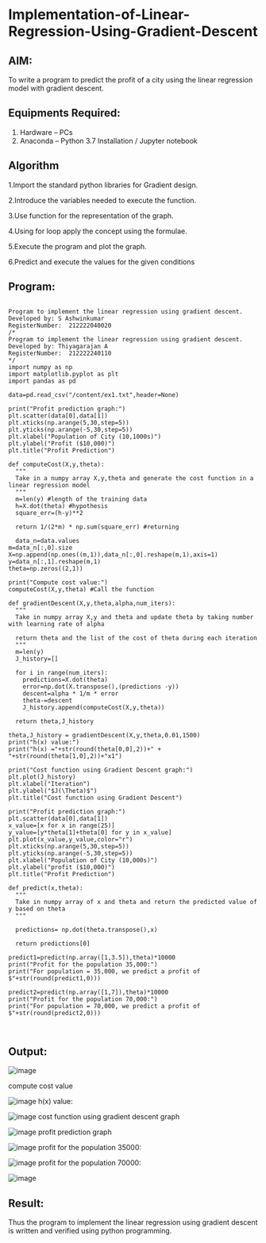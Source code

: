 # Implementation-of-Linear-Regression-Using-Gradient-Descent

## AIM:
To write a program to predict the profit of a city using the linear regression model with gradient descent.

## Equipments Required:
1. Hardware – PCs
2. Anaconda – Python 3.7 Installation / Jupyter notebook

## Algorithm
1.Import the standard python libraries for Gradient design.

2.Introduce the variables needed to execute the function.

3.Use function for the representation of the graph.

4.Using for loop apply the concept using the formulae.

5.Execute the program and plot the graph.

6.Predict and execute the values for the given conditions


## Program:
```

Program to implement the linear regression using gradient descent.
Developed by: S Ashwinkumar
RegisterNumber:  212222040020
/*
Program to implement the linear regression using gradient descent.
Developed by: Thiyagarajan A
RegisterNumber:  212222240110
*/
import numpy as np
import matplotlib.pyplot as plt
import pandas as pd

data=pd.read_csv("/content/ex1.txt",header=None)

print("Profit prediction graph:")
plt.scatter(data[0],data[1])
plt.xticks(np.arange(5,30,step=5))
plt.yticks(np.arange(-5,30,step=5))
plt.xlabel("Population of City (10,1000s)")
plt.ylabel("Profit ($10,000)")
plt.title("Profit Prediction")

def computeCost(X,y,theta):
  """
  Take in a numpy array X,y,theta and generate the cost function in a linear regression model
  """
  m=len(y) #length of the training data
  h=X.dot(theta) #hypothesis
  square_err=(h-y)**2

  return 1/(2*m) * np.sum(square_err) #returning
  
  data_n=data.values
m=data_n[:,0].size
X=np.append(np.ones((m,1)),data_n[:,0].reshape(m,1),axis=1)
y=data_n[:,1].reshape(m,1)
theta=np.zeros((2,1))

print("Compute cost value:")
computeCost(X,y,theta) #Call the function

def gradientDescent(X,y,theta,alpha,num_iters):
  """
  Take in numpy array X,y and theta and update theta by taking number with learning rate of alpha

  return theta and the list of the cost of theta during each iteration
  """
  m=len(y)
  J_history=[]

  for i in range(num_iters):
    predictions=X.dot(theta)
    error=np.dot(X.transpose(),(predictions -y))
    descent=alpha * 1/m * error
    theta-=descent
    J_history.append(computeCost(X,y,theta))

  return theta,J_history  
  
theta,J_history = gradientDescent(X,y,theta,0.01,1500)
print("h(x) value:")
print("h(x) ="+str(round(theta[0,0],2))+" + "+str(round(theta[1,0],2))+"x1")

print("Cost function using Gradient Descent graph:")
plt.plot(J_history)
plt.xlabel("Iteration")
plt.ylabel("$J(\Theta)$")
plt.title("Cost function using Gradient Descent")

print("Profit prediction graph:")
plt.scatter(data[0],data[1])
x_value=[x for x in range(25)]
y_value=[y*theta[1]+theta[0] for y in x_value]
plt.plot(x_value,y_value,color="r")
plt.xticks(np.arange(5,30,step=5))
plt.yticks(np.arange(-5,30,step=5))
plt.xlabel("Population of City (10,000s)")
plt.ylabel("profit ($10,000)")
plt.title("Profit Prediction")

def predict(x,theta):
  """
  Take in numpy array of x and theta and return the predicted value of y based on theta
  """

  predictions= np.dot(theta.transpose(),x)

  return predictions[0]
  
predict1=predict(np.array([1,3.5]),theta)*10000
print("Profit for the population 35,000:")
print("For population = 35,000, we predict a profit of $"+str(round(predict1,0)))

predict2=predict(np.array([1,7]),theta)*10000
print("Profit for the population 70,000:")
print("For population = 70,000, we predict a profit of $"+str(round(predict2,0)))



```

## Output:
![image](https://github.com/ashwinkumarsaveethaofficial/Implementation-of-Linear-Regression-Using-Gradient-Descent/assets/120731469/9b3ea740-6978-4eb7-aeba-d16cce45ae5e)

compute cost value

![image](https://github.com/ashwinkumarsaveethaofficial/Implementation-of-Linear-Regression-Using-Gradient-Descent/assets/120731469/da02b685-9d34-4e44-b282-b52f22adf481)
h(x) value:

![image](https://github.com/ashwinkumarsaveethaofficial/Implementation-of-Linear-Regression-Using-Gradient-Descent/assets/120731469/bfedb5e3-680b-4459-ae62-f53388d45713)
cost function using gradient descent graph

![image](https://github.com/ashwinkumarsaveethaofficial/Implementation-of-Linear-Regression-Using-Gradient-Descent/assets/120731469/45f3079b-000c-4a10-87f7-5f5b33223684)
profit prediction graph

![image](https://github.com/ashwinkumarsaveethaofficial/Implementation-of-Linear-Regression-Using-Gradient-Descent/assets/120731469/f0daddf4-f504-49f8-8e4b-d2e36a9e6365)
profit for the population 35000:

![image](https://github.com/ashwinkumarsaveethaofficial/Implementation-of-Linear-Regression-Using-Gradient-Descent/assets/120731469/32600920-0381-4e58-a81b-f711fbaa3a36)
profit for the population 70000:

![image](https://github.com/ashwinkumarsaveethaofficial/Implementation-of-Linear-Regression-Using-Gradient-Descent/assets/120731469/78d6b32b-6130-4124-a651-336e809c2fbe)


## Result:
Thus the program to implement the linear regression using gradient descent is written and verified using python programming.
